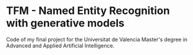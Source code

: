 # TFM - Named Entity Recognition with generative models

Code of my final project for the Universitat de Valencia Master's degree in Advanced and Applied Artificial Intelligence.

